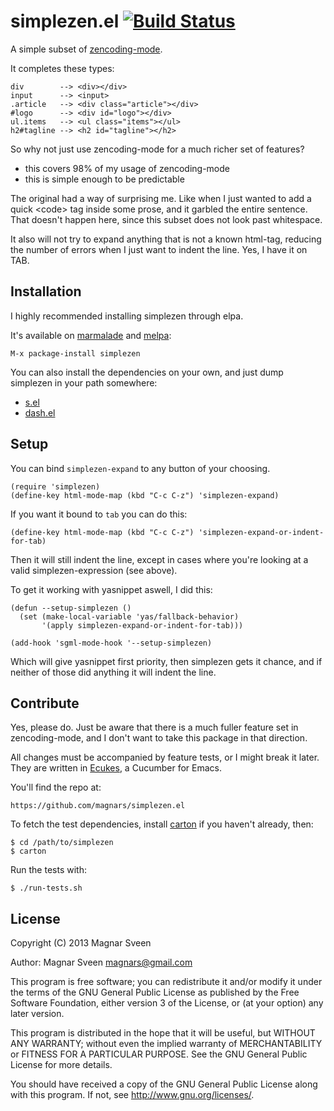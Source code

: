 # simplezen.el [![Build Status](https://secure.travis-ci.org/magnars/simplezen.el.png)](http://travis-ci.org/magnars/simplezen.el)

A simple subset of [zencoding-mode](https://github.com/rooney/zencoding).

It completes these types:

    div        --> <div></div>
    input      --> <input>
    .article   --> <div class="article"></div>
    #logo      --> <div id="logo"></div>
    ul.items   --> <ul class="items"></ul>
    h2#tagline --> <h2 id="tagline"></h2>

So why not just use zencoding-mode for a much richer set of features?

 - this covers 98% of my usage of zencoding-mode
 - this is simple enough to be predictable

The original had a way of surprising me. Like when I just wanted to
add a quick &lt;code></code> tag inside some prose, and it garbled the
entire sentence. That doesn't happen here, since this subset does not
look past whitespace.

It also will not try to expand anything that is not a known html-tag,
reducing the number of errors when I just want to indent the line.
Yes, I have it on TAB.

## Installation

I highly recommended installing simplezen through elpa.

It's available on [marmalade](http://marmalade-repo.org/) and
[melpa](http://melpa.milkbox.net/):

    M-x package-install simplezen

You can also install the dependencies on your own, and just dump
simplezen in your path somewhere:

 - <a href="https://github.com/magnars/s.el">s.el</a>
 - <a href="https://github.com/magnars/dash.el">dash.el</a>

## Setup

You can bind `simplezen-expand` to any button of your choosing.

    (require 'simplezen)
    (define-key html-mode-map (kbd "C-c C-z") 'simplezen-expand)

If you want it bound to `tab` you can do this:

    (define-key html-mode-map (kbd "C-c C-z") 'simplezen-expand-or-indent-for-tab)

Then it will still indent the line, except in cases where you're
looking at a valid simplezen-expression (see above).

To get it working with yasnippet aswell, I did this:

    (defun --setup-simplezen ()
      (set (make-local-variable 'yas/fallback-behavior)
           '(apply simplezen-expand-or-indent-for-tab)))

    (add-hook 'sgml-mode-hook '--setup-simplezen)

Which will give yasnippet first priority, then simplezen gets it
chance, and if neither of those did anything it will indent the line.

## Contribute

Yes, please do. Just be aware that there is a much fuller feature set
in zencoding-mode, and I don't want to take this package in that direction.

All changes must be accompanied by feature tests, or I might break it later.
They are written in [Ecukes](http://ecukes.info), a Cucumber for Emacs.

You'll find the repo at:

    https://github.com/magnars/simplezen.el

To fetch the test dependencies, install
[carton](https://github.com/rejeep/carton) if you haven't already,
then:

    $ cd /path/to/simplezen
    $ carton

Run the tests with:

    $ ./run-tests.sh

## License

Copyright (C) 2013 Magnar Sveen

Author: Magnar Sveen <magnars@gmail.com>

This program is free software; you can redistribute it and/or modify
it under the terms of the GNU General Public License as published by
the Free Software Foundation, either version 3 of the License, or
(at your option) any later version.

This program is distributed in the hope that it will be useful,
but WITHOUT ANY WARRANTY; without even the implied warranty of
MERCHANTABILITY or FITNESS FOR A PARTICULAR PURPOSE.  See the
GNU General Public License for more details.

You should have received a copy of the GNU General Public License
along with this program.  If not, see <http://www.gnu.org/licenses/>.
